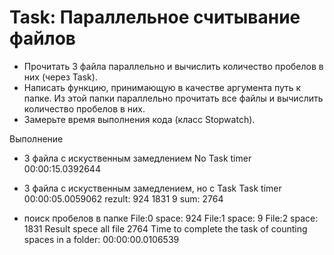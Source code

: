 # Task: Параллельное считывание файлов

* Прочитать 3 файла параллельно и вычислить количество пробелов в них (через Task).
* Написать функцию, принимающую в качестве аргумента путь к папке. Из этой папки параллельно прочитать все файлы и вычислить количество пробелов в них.
* Замерьте время выполнения кода (класс Stopwatch).

Выполнение

* 3 файла с искуственным замедлением
No Task timer 00:00:15.0392644

* 3 файла с искуственным замедлением, но c Task
Task timer 00:00:05.0059062
rezult: 924 1831 9
sum: 2764

* поиск пробелов в папке
File:0 space: 924
File:1 space: 9
File:2 space: 1831
Result spece all file 2764
Time to complete the task of counting spaces in a folder: 00:00:00.0106539